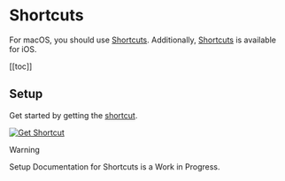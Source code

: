 # Shortcuts

For macOS, you should use [Shortcuts](https://support.apple.com/guide/shortcuts-mac/welcome/mac).
Additionally, [Shortcuts](https://support.apple.com/guide/shortcuts/welcome/ios) is available for iOS.

[[toc]]

## Setup

Get started by getting the [shortcut](https://www.icloud.com/shortcuts/9fde67b3aa9c401b86987061e5c359a8).

[![Get Shortcut](https://img.shields.io/badge/get_shortcut-blue?style=for-the-badge&logo=apple)](https://www.icloud.com/shortcuts/9fde67b3aa9c401b86987061e5c359a8)

> [!WARNING]  
> Setup Documentation for Shortcuts is a Work in Progress.
